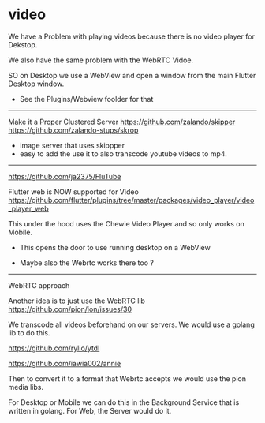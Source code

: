 # video

We have a Problem with playing videos because there is no video player for Dekstop.

We also have the same problem with the WebRTC Vidoe.

SO on Desktop we use a WebView and open a window from the main Flutter Desktop window.
- See the Plugins/Webview foolder for that

---

Make it a Proper Clustered Server
https://github.com/zalando/skipper
https://github.com/zalando-stups/skrop
- image server that uses skippper
- easy to add the use it to also transcode youtube videos to mp4.


---

https://github.com/ja2375/FluTube

Flutter web is NOW supported for Video
https://github.com/flutter/plugins/tree/master/packages/video_player/video_player_web

This under the hood uses the Chewie Video Player and so only works on Mobile.

- This opens the door to use running desktop on a WebView

- Maybe also the Webrtc works there too ?


---

WebRTC approach

Another idea is to just use the WebRTC lib
https://github.com/pion/ion/issues/30

We transcode all videos beforehand on our servers. We would use a golang lib to do this.

https://github.com/rylio/ytdl

https://github.com/iawia002/annie

Then to convert it to a format that Webrtc accepts we would use the pion media libs.

For Desktop or Mobile we can do this in the Background Service that is written in golang.
For Web, the Server would do it.